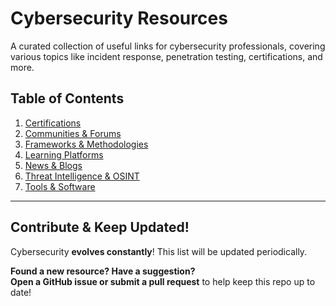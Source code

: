 # Cybersecurity Resources

A curated collection of useful links for cybersecurity professionals, covering various topics like incident response, penetration testing, certifications, and more.

## Table of Contents
1. [Certifications](https://github.com/francoisfried/CyberArchives/tree/main/Resources/Certifications.md)
2. [Communities & Forums](https://github.com/francoisfried/CyberArchives/tree/main/Resources/Communities-Forums.md)
3. [Frameworks & Methodologies](https://github.com/francoisfried/CyberArchives/tree/main/Resources/Frameworks-Methodologies.md)
4. [Learning Platforms](https://github.com/francoisfried/CyberArchives/tree/main/Resources/Learning-Platforms.md)
5. [News & Blogs](https://github.com/francoisfried/CyberArchives/tree/main/Resources/News-Blogs.md)
6. [Threat Intelligence & OSINT](https://github.com/francoisfried/CyberArchives/tree/main/Resources/Threat-Intel-OSINT.md)
7. [Tools & Software](https://github.com/francoisfried/CyberArchives/tree/main/Resources/Tools-Software.md)

---

## **Contribute & Keep Updated!**  
Cybersecurity **evolves constantly**! This list will be updated periodically.

**Found a new resource? Have a suggestion?**  
**Open a GitHub issue or submit a pull request** to help keep this repo up to date! 
